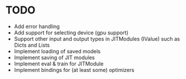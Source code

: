 # TODO
- Add error handling
- Add support for selecting device (gpu support)
- Support other input and output types in JITModules (IValue) such as Dicts and Lists
- Implement loading of saved models
- Implement saving of JIT modules
- Implement eval & train for JITModule
- Implement bindings for (at least some) optimizers